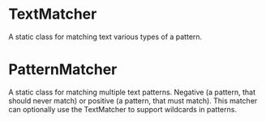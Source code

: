 # TextMatcher

A static class for matching text various types of a pattern.


# PatternMatcher

A static class for matching multiple text patterns. Negative (a pattern, that should never
match) or positive (a pattern, that must match). 
This matcher can optionally use the TextMatcher to support wildcards in patterns.
